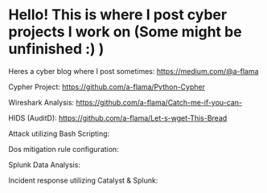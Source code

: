 # Hello! This is where I post cyber projects I work on (Some might be unfinished :) )

Heres a cyber blog where I post sometimes: https://medium.com/@a-flama

Cypher Project: https://github.com/a-flama/Python-Cypher

Wireshark Analysis: https://github.com/a-flama/Catch-me-if-you-can-

HIDS (AuditD): https://github.com/a-flama/Let-s-wget-This-Bread

Attack utilizing Bash Scripting:

Dos mitigation rule configuration:

Splunk Data Analysis: 

Incident response utilizing Catalyst & Splunk:
